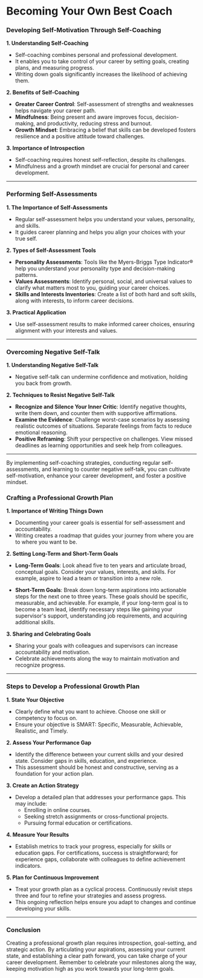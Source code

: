 # Becoming Your Own Best Coach

### Developing Self-Motivation Through Self-Coaching

**1. Understanding Self-Coaching**
- Self-coaching combines personal and professional development.
- It enables you to take control of your career by setting goals, creating plans, and measuring progress.
- Writing down goals significantly increases the likelihood of achieving them.

**2. Benefits of Self-Coaching**
- **Greater Career Control**: Self-assessment of strengths and weaknesses helps navigate your career path.
- **Mindfulness**: Being present and aware improves focus, decision-making, and productivity, reducing stress and burnout.
- **Growth Mindset**: Embracing a belief that skills can be developed fosters resilience and a positive attitude toward challenges.

**3. Importance of Introspection**
- Self-coaching requires honest self-reflection, despite its challenges.
- Mindfulness and a growth mindset are crucial for personal and career development.

---

### Performing Self-Assessments

**1. The Importance of Self-Assessments**
- Regular self-assessment helps you understand your values, personality, and skills.
- It guides career planning and helps you align your choices with your true self.

**2. Types of Self-Assessment Tools**
- **Personality Assessments**: Tools like the Myers-Briggs Type Indicator® help you understand your personality type and decision-making patterns.
- **Values Assessments**: Identify personal, social, and universal values to clarify what matters most to you, guiding your career choices.
- **Skills and Interests Inventories**: Create a list of both hard and soft skills, along with interests, to inform career decisions.

**3. Practical Application**
- Use self-assessment results to make informed career choices, ensuring alignment with your interests and values.

---

### Overcoming Negative Self-Talk

**1. Understanding Negative Self-Talk**
- Negative self-talk can undermine confidence and motivation, holding you back from growth.

**2. Techniques to Resist Negative Self-Talk**
- **Recognize and Silence Your Inner Critic**: Identify negative thoughts, write them down, and counter them with supportive affirmations.
- **Examine the Evidence**: Challenge worst-case scenarios by assessing realistic outcomes of situations. Separate feelings from facts to reduce emotional reasoning.
- **Positive Reframing**: Shift your perspective on challenges. View missed deadlines as learning opportunities and seek help from colleagues.

---

By implementing self-coaching strategies, conducting regular self-assessments, and learning to counter negative self-talk, you can cultivate self-motivation, enhance your career development, and foster a positive mindset.

### Crafting a Professional Growth Plan

**1. Importance of Writing Things Down**
- Documenting your career goals is essential for self-assessment and accountability.
- Writing creates a roadmap that guides your journey from where you are to where you want to be.

**2. Setting Long-Term and Short-Term Goals**
- **Long-Term Goals**: Look ahead five to ten years and articulate broad, conceptual goals. Consider your values, interests, and skills. For example, aspire to lead a team or transition into a new role.
  
- **Short-Term Goals**: Break down long-term aspirations into actionable steps for the next one to three years. These goals should be specific, measurable, and achievable. For example, if your long-term goal is to become a team lead, identify necessary steps like gaining your supervisor's support, understanding job requirements, and acquiring additional skills.

**3. Sharing and Celebrating Goals**
- Sharing your goals with colleagues and supervisors can increase accountability and motivation.
- Celebrate achievements along the way to maintain motivation and recognize progress.

---

### Steps to Develop a Professional Growth Plan

**1. State Your Objective**
- Clearly define what you want to achieve. Choose one skill or competency to focus on.
- Ensure your objective is SMART: Specific, Measurable, Achievable, Realistic, and Timely.

**2. Assess Your Performance Gap**
- Identify the difference between your current skills and your desired state. Consider gaps in skills, education, and experience.
- This assessment should be honest and constructive, serving as a foundation for your action plan.

**3. Create an Action Strategy**
- Develop a detailed plan that addresses your performance gaps. This may include:
  - Enrolling in online courses.
  - Seeking stretch assignments or cross-functional projects.
  - Pursuing formal education or certifications.
  
**4. Measure Your Results**
- Establish metrics to track your progress, especially for skills or education gaps. For certifications, success is straightforward; for experience gaps, collaborate with colleagues to define achievement indicators.

**5. Plan for Continuous Improvement**
- Treat your growth plan as a cyclical process. Continuously revisit steps three and four to refine your strategies and assess progress.
- This ongoing reflection helps ensure you adapt to changes and continue developing your skills.

---

### Conclusion
Creating a professional growth plan requires introspection, goal-setting, and strategic action. By articulating your aspirations, assessing your current state, and establishing a clear path forward, you can take charge of your career development. Remember to celebrate your milestones along the way, keeping motivation high as you work towards your long-term goals.